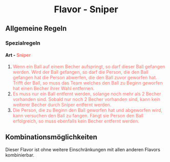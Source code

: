<h1 align="center">Flavor - Sniper</h1>

## Allgemeine Regeln

### Spezialregeln

#### Art - <span style="color:rgb(253, 119, 110)">Sniper</span>

1. <span style="color:rgb(253, 119, 110)">Wenn ein Ball auf einem Becher aufspringt, so darf dieser Ball gefangen werden. Wird der Ball gefangen, so darf die Person, die den Ball gefangen hat die Person abwerfen, die den Ball zuvor geworfen hat. Trifft der Ball, so muss das Team welches den Ball zu Beginn geworfen hat einen Becher ihrer Wahl entfernen.</span>
2. <span style="color:rgb(253, 119, 110)">Es muss nur ein Ball entfernt werden, solange noch mehr als 2 Becher vorhanden sind. Sobald nur noch 2 Becher vorhanden sind, kann kein weiterer Becher durch Sniper entfernt werden.</span>
3. <span style="color:rgb(253, 119, 110)">Die Person, die zu Beginn den Ball geworfen hat und abgeworfen wird, kann versuchen den Ball zu fangen. Fängt sie Person den Ball erfolgreich, so muss ebenfalls kein Becher entfernt werden.</span>

## Kombinationsmöglichkeiten

Dieser Flavor ist ohne weitere Einschränkungen mit allen anderen Flavors kombinierbar.
